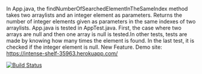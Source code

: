 In App.java, the findNumberOfSearchedElementInTheSameIndex method takes two arraylists and an integer element as parameters. Returns the number of integer elements given as parameters in the same indexes of two arraylists. 
App.java is tested in AppTest.java. First, the case where two arrays are null and then one array is null is tested.In other tests, tests are made by knowing how many times the element is found. In the last test, it is checked if the integer element is null.
New Feature.
Demo site: https://intense-shelf-35963.herokuapp.com/

[![Build Status](https://circleci.com/gh/buildstatus/Bil481.svg?style=svg)](https://app.circleci.com/pipelines/github/MustafaMertSandal/Bil481)
